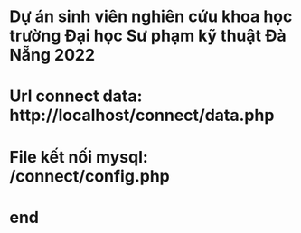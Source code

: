 # Dự án sinh viên nghiên cứu khoa học trường Đại học Sư phạm kỹ thuật Đà Nẵng 2022
# Url connect data: http://localhost/connect/data.php
# File kết nối mysql: /connect/config.php
# end
